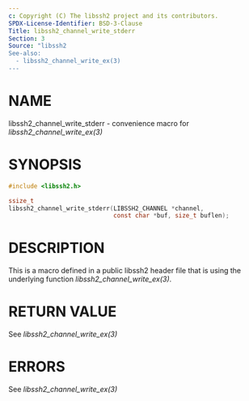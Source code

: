```yaml
---
c: Copyright (C) The libssh2 project and its contributors.
SPDX-License-Identifier: BSD-3-Clause
Title: libssh2_channel_write_stderr
Section: 3
Source: "libssh2
See-also:
  - libssh2_channel_write_ex(3)
---
```


# NAME

libssh2_channel_write_stderr - convenience macro for *libssh2_channel_write_ex(3)*

# SYNOPSIS

~~~c
#include <libssh2.h>

ssize_t
libssh2_channel_write_stderr(LIBSSH2_CHANNEL *channel,
                             const char *buf, size_t buflen);
~~~

# DESCRIPTION

This is a macro defined in a public libssh2 header file that is using the
underlying function *libssh2_channel_write_ex(3)*.

# RETURN VALUE

See *libssh2_channel_write_ex(3)*

# ERRORS

See *libssh2_channel_write_ex(3)*

